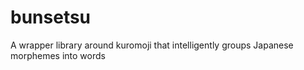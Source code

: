 # bunsetsu
A wrapper library around kuromoji that intelligently groups Japanese morphemes into words
